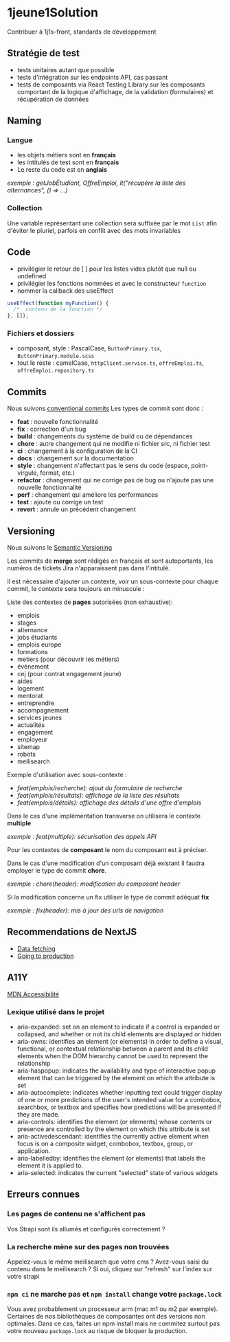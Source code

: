 # 1jeune1Solution
Contribuer à 1j1s-front, standards de développement

## Stratégie de test
* tests unitaires autant que possible
* tests d'intégration sur les endpoints API, cas passant
* tests de composants via React Testing Library sur les composants comportant de la logique d'affichage, de la validation (formulaires) et récupération de données

## Naming

### Langue
* les objets métiers sont en **français**
* les intitulés de test sont en **français**
* Le reste du code est en **anglais**

_exemple : getJobÉtudiant, OffreEmploi, it("récupère la liste des alternances", () => ...)_

### Collection
Une variable représentant une collection sera suffixée par le mot `List` afin d'éviter le pluriel, parfois en conflit avec des mots invariables

## Code
* privilégier le retour de [ ] pour les listes vides plutôt que null ou undefined
* privilégier les fonctions nommées et avec le constructeur `function`
* nommer la callback des useEffect

```javascript
useEffect(function myFunction() {
  /*  contenu de la fonction */
}, []);
```

### Fichiers et dossiers
* composant, style : PascalCase, `ButtonPrimary.tsx`, `ButtonPrimary.module.scss`
* tout le reste : camelCase, `httpClient.service.ts`, `offreEmploi.ts`, `offreEmploi.repository.ts`

## Commits
Nous suivons [conventional commits](https://conventionalcommits.org/)
Les types de commit sont donc :
* **feat** : nouvelle fonctionnalité
* **fix** : correction d'un bug
* **build** : changements du système de build ou de dépendances
* **chore** : autre changement qui ne modifie ni fichier src, ni fichier test
* **ci** : changement à la configuration de la CI
* **docs** : changement sur la documentation
* **style** : changement n'affectant pas le sens du code (espace, point-virgule, format, etc.)
* **refactor** : changement qui ne corrige pas de bug ou n'ajoute pas une nouvelle fonctionnalité
* **perf** : changement qui améliore les performances
* **test** : ajoute ou corrige un test
* **revert** : annule un précédent changement

## Versioning
Nous suivons le [Semantic Versioning](https://semver.org)

Les commits de **merge** sont rédigés en français et sont autoportants, les numéros de tickets Jira n'apparaissent pas dans l'intitulé.

Il est nécessaire d'ajouter un contexte, voir un sous-contexte pour chaque commit, le contexte sera toujours en minuscule :


Liste des contextes de **pages** autorisées (non exhaustive):
- emplois
- stages
- alternance
- jobs étudiants
- emplois europe
- formations
- metiers (pour découvrir les métiers)
- évènement
- cej (pour contrat engagement jeune)
- aides
- logement
- mentorat
- entreprendre
- accompagnement
- services jeunes
- actualités
- engagement
- employeur
- sitemap
- robots
- meilisearch
  
Exemple d'utilisation avec sous-contexte :

- _feat(emplois/recherche): ajout du formulaire de recherche_
- _feat(emplois/résultats): affichage de la liste des résultats_
- _feat(emplois/détails): affichage des détails d'une offre d'emplois_

Dans le cas d'une implémentation transverse on utilisera le contexte **multiple**

_exemple : feat(multiple): sécurisation des appels API_

Pour les contextes de **composant** le nom du composant est à préciser.

Dans le cas d'une modification d'un composant déjà existant il faudra employer le type de commit **chore**.

_exemple : chore(header): modification du composant header_

Si la modification concerne un fix utiliser le type de commit adéquat **fix**

_exemple : fix(header): mis à jour des urls de navigation_


## Recommendations de NextJS
* [Data fetching](https://nextjs.org/docs/basic-features/data-fetching/overview)
* [Going to production](https://nextjs.org/docs/going-to-production)


## A11Y
[MDN Accessibilité](https://developer.mozilla.org/en-US/docs/Web/Accessibility/ARIA)

### Lexique utilisé dans le projet

- aria-expanded: set on an element to indicate if a control is expanded or collapsed, and whether or not its child elements are displayed or hidden
- aria-owns: identifies an element (or elements) in order to define a visual, functional, or contextual relationship between a parent and its child elements when the DOM hierarchy cannot be used to represent the relationship
- aria-haspopup: indicates the availability and type of interactive popup element that can be triggered by the element on which the attribute is set
- aria-autocomplete: indicates whether inputting text could trigger display of one or more predictions of the user's intended value for a combobox, searchbox, or textbox and specifies how predictions will be presented if they are made.
- aria-controls: identifies the element (or elements) whose contents or presence are controlled by the element on which this attribute is set
- aria-activedescendant: identifies the currently active element when focus is on a composite widget, combobox, textbox, group, or application.
- aria-labelledby: identifies the element (or elements) that labels the element it is applied to.
- aria-selected: indicates the current "selected" state of various widgets

## Erreurs connues

### Les pages de contenu ne s'affichent pas
Vos Strapi sont ils allumés et configurés correctement ?

### La recherche mène sur des pages non trouvées 
Appelez-vous le même meilisearch que votre cms ?
Avez-vous saisi du contenu dans le meilisearch ?
Si oui, cliquez sur "refresh" sur l'index sur votre strapi

### `npm ci` ne marche pas et `npm install` change votre `package.lock`
Vous avez probablement un processeur arm (mac m1 ou m2 par exemple).
Certaines de nos bibliothèques de composantes ont des versions non optimales.
Dans ce cas, faites un npm install mais ne commitez surtout pas votre nouveau `package.lock` au risque de bloquer la production.
